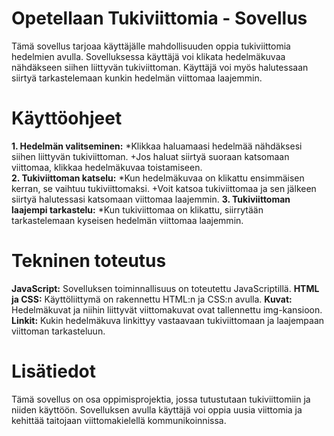 # Opetellaan Tukiviittomia - Sovellus

Tämä sovellus tarjoaa käyttäjälle mahdollisuuden oppia tukiviittomia hedelmien avulla. Sovelluksessa käyttäjä voi klikata hedelmäkuvaa nähdäkseen siihen liittyvän tukiviittoman. Käyttäjä voi myös halutessaan siirtyä tarkastelemaan kunkin hedelmän viittomaa laajemmin.

# Käyttöohjeet

**1. Hedelmän valitseminen:**
    *Klikkaa haluamaasi hedelmää nähdäksesi siihen liittyvän tukiviittoman.
    +Jos haluat siirtyä suoraan katsomaan viittomaa, klikkaa hedelmäkuvaa toistamiseen.    
**2. Tukiviittoman katselu:**
    *Kun hedelmäkuvaa on klikattu ensimmäisen kerran, se vaihtuu tukiviittomaksi.
    +Voit katsoa tukiviittomaa ja sen jälkeen siirtyä halutessasi katsomaan viittomaa laajemmin.
**3. Tukiviittoman laajempi tarkastelu:**
    *Kun tukiviittomaa on klikattu, siirrytään tarkastelemaan kyseisen hedelmän viittomaa laajemmin.

# Tekninen toteutus
**JavaScript:** Sovelluksen toiminnallisuus on toteutettu JavaScriptillä.
**HTML ja CSS:** Käyttöliittymä on rakennettu HTML:n ja CSS:n avulla.
**Kuvat:** Hedelmäkuvat ja niihin liittyvät viittomakuvat ovat tallennettu img-kansioon.
**Linkit:** Kukin hedelmäkuva linkittyy vastaavaan tukiviittomaan ja laajempaan viittoman tarkasteluun.

# Lisätiedot
Tämä sovellus on osa oppimisprojektia, jossa tutustutaan tukiviittomiin ja niiden käyttöön. Sovelluksen avulla käyttäjä voi oppia uusia viittomia ja kehittää taitojaan viittomakielellä kommunikoinnissa.

